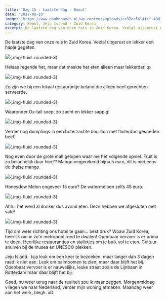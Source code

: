 ```yaml
---
title: 'Dag 15 - Laatste dag - Seoul'
date: '2017-08-10'
image: 'https://www.danhnguyen.nl/wp-content/uploads/ce32ec66-4fcf-40d1-bb7c-80726261f359.jpg'
category: Seoul, Jeju Island - Zuid Korea
excerpt: De laatste dag van onze reis in Zuid Korea. Veelal uitgerust en lekker een hapje gegeten. Helaas regende het...
---
```


De laatste dag van onze reis in Zuid Korea. Veelal uitgerust en lekker een hapje gegeten.

![](https://www.danhnguyen.nl/wp-content/uploads/ce32ec66-4fcf-40d1-bb7c-80726261f359-700x393.jpg){.img-fluid .rounded-3}

Helaas regende het, maar dat maakte het eten alleen maar lekkerder. :p

![](https://www.danhnguyen.nl/wp-content/uploads/5359f8a9-3743-42bb-8f32-c633e32b0711-700x393.jpg){.img-fluid .rounded-3}

Zo zijn we bij een lokaal restaurantje beland die alleen beef gerechten serveerde.

![](https://www.danhnguyen.nl/wp-content/uploads/a3c58a38-cb6f-4bd7-8dfc-ac7b7f990880-700x393.jpg){.img-fluid .rounded-3}

Waaronder Ox-tail soep, zo zacht en lekker sappig!

![](https://www.danhnguyen.nl/wp-content/uploads/bdbdc99e-c0e0-4763-9ab9-edcaef8718de-700x393.jpg){.img-fluid .rounded-3}

Verder nog dumplings in een boterzachte bouillion met flinterdun gesneden beef.

![](https://www.danhnguyen.nl/wp-content/uploads/c8d0ef65-631c-4205-84a2-b307a16d783c-700x393.jpg){.img-fluid .rounded-3}

Nog even door de grote mall gelopen waar me het volgende opviel. Fruit is zo belachelijk duur hier?? Mango omgerekend bijna 5 euro, dit is niet eens de thaise mango.

![](https://www.danhnguyen.nl/wp-content/uploads/d4ec3eab-eac8-41ac-bcc3-386cfb1376f0-700x393.jpg){.img-fluid .rounded-3}

Honeydew Melon ongeveer 15 euro? De watermeloen zelfs 45 euro.

![](https://www.danhnguyen.nl/wp-content/uploads/e21b0c39-b41f-4168-b73f-a28b34f758ea-700x394.jpg){.img-fluid .rounded-3}

Ahh.. het werd al donker dus avond eten. Deze hebben we afgesloten met sate!

![](https://www.danhnguyen.nl/wp-content/uploads/1124c9d1-b010-4cb0-a024-b6bdb79d2951-e1502817656430-700x675.jpg){.img-fluid .rounded-3}

Tijd om weer richting ons hotel te gaan... best druk?
Woaw Zuid Korea, heerlijk om in zo'n metropool rond te dwalen! Openbaar vervoer is er prima te doen. Heerlijke restaurantjes en stalletjes om je buik vol te eten. Cultuur snuiven bij de musea en UNESCO plekken.

Jeju Island.. tsja leuk om een keer te bezoeken, maar langer dan 3 dagen raad ik niet aan. Leuk om palmbomen te zien, maar daar blijft het bij. Openbaar vervoer is er nauwelijks, leuke straat zoals de Lijnbaan in Rotterdam maar daar blijft het bij.

Goed, nu weer terug naar de realiteit zou ik maar zeggen. Morgenmiddag vliegen we naar Nederland, verder mijn woning afmaken. Maandag weer aan het werk, blegh. xD
